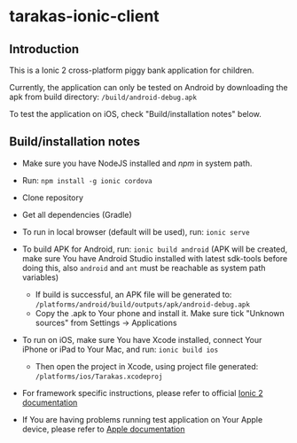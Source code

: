 # tarakas-ionic-client

## Introduction
This is a Ionic 2 cross-platform piggy bank application for children.

Currently, the application can only be tested on Android by downloading the apk from build directory: ```/build/android-debug.apk```

To test the application on iOS, check "Build/installation notes" below.

## Build/installation notes

* Make sure you have NodeJS installed and *npm* in system path.
* Run: ```npm install -g ionic cordova```
* Clone repository
* Get all dependencies (Gradle)
* To run in local browser (default will be used), run: ```ionic serve```
* To build APK for Android, run: ```ionic build android``` (APK will be created, make sure You have Android Studio installed with latest sdk-tools before doing this, also ```android``` and ```ant``` must be reachable as system path variables)
  * If build is successful, an APK file will be generated to: ```/platforms/android/build/outputs/apk/android-debug.apk```
  * Copy the .apk to Your phone and install it. Make sure tick "Unknown sources" from Settings -> Applications
* To run on iOS, make sure You have Xcode installed, connect Your iPhone or iPad to Your Mac, and run: ```ionic build ios```
  * Then open the project in Xcode, using project file generated: ```/platforms/ios/Tarakas.xcodeproj```
  
* For framework specific instructions, please refer to official [Ionic 2 documentation](http://ionicframework.com/docs/intro/installation/)
* If You are having problems running test application on Your Apple device, please refer to [Apple documentation](https://developer.apple.com/library/content/documentation/IDEs/Conceptual/AppDistributionGuide/LaunchingYourApponDevices/LaunchingYourApponDevices.html)
